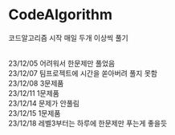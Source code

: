 # CodeAlgorithm
코드알고리즘 시작 매일 두개 이상씩 풀기

<br/>23/12/05 어려워서 한문제만 풀었음
<br/>23/12/07 팀프로젝트에 시간을 쏟아버려 풀지 못함
<br/>23/12/08 3문제품
<br/>23/12/11 1문제품
<br/>23/12/14 문제가 안풀림
<br/>23/12/15 1문제품
<br/>23/12/18 레벨3부터는 하루에 한문제만 푸는게 좋을듯
